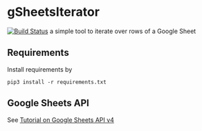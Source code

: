 # gSheetsIterator
[![Build Status](https://travis-ci.org/mathemage/gSheetsIterator.svg?branch=master)](https://travis-ci.org/mathemage/gSheetsIterator)
a simple tool to iterate over rows of a Google Sheet

Requirements
------------

Install requirements by

```
pip3 install -r requirements.txt
```

Google Sheets API
-----------------

See [Tutorial on Google Sheets API v4](https://developers.google.com/sheets/api/quickstart/python)
